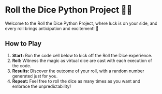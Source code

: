# Roll the Dice Python Project 🎲🚀

Welcome to the Roll the Dice Python Project, where luck is on your side, and every roll brings anticipation and excitement! 🎉

## How to Play

1. **Start:** Run the code cell below to kick off the Roll the Dice experience.
2. **Roll:** Witness the magic as virtual dice are cast with each execution of the code.
3. **Results:** Discover the outcome of your roll, with a random number generated just for you.
4. **Repeat:** Feel free to roll the dice as many times as you want and embrace the unpredictability!


